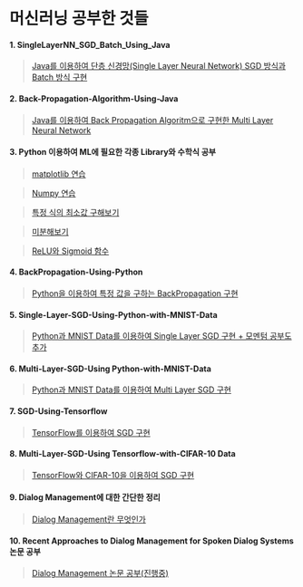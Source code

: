 # 머신러닝 공부한 것들
#### 1. SingleLayerNN_SGD_Batch_Using_Java 
> [Java를 이용하여 단층 신경망(Single Layer Neural Network) SGD 방식과 Batch 방식 구현](https://github.com/jis1218/SingleLayerNN_SGD_Batch_Using_Java)

#### 2. Back-Propagation-Algorithm-Using-Java 
> [Java를 이용하여 Back Propagation Algoritm으로 구현한 Multi Layer Neural Network](https://github.com/jis1218/Back-Propagation-Algorithm-Using-Java)
    
#### 3. Python 이용하여 ML에 필요한 각종 Library와 수학식 공부
> [matplotlib 연습](https://github.com/jis1218/Python-matplotlib-prac)

> [Numpy 연습](https://github.com/jis1218/Python-Numpy-Prac)

> [특정 식의 최소값 구해보기](https://github.com/jis1218/Python-Machine-Learning-Practice)

> [미분해보기](https://github.com/jis1218/Differentiation-Using-Python)

> [ReLU와 Sigmoid 함수](https://github.com/jis1218/Activation-Function)


#### 4. BackPropagation-Using-Python
> [Python을 이용하여 특정 값을 구하는 BackPropagation 구현](https://github.com/jis1218/BackPropagation-Using-Python)

#### 5. Single-Layer-SGD-Using-Python-with-MNIST-Data 
> [Python과 MNIST Data를 이용하여 Single Layer SGD 구현 + 모멘텀 공부도 추가](https://github.com/jis1218/Single-Layer-SGD-Using-Python-with-MNIST-Data)


#### 6. Multi-Layer-SGD-Using Python-with-MNIST-Data
> [Python과 MNIST Data를 이용하여 Multi Layer SGD 구현](https://github.com/jis1218/BackPropagation-Using-Python-Using-MNIST/tree/master/BackPropa)

#### 7. SGD-Using-Tensorflow 
> [TensorFlow를 이용하여 SGD 구현](https://github.com/jis1218/SGD-Using-Tensorflow)

#### 8. Multi-Layer-SGD-Using Tensorflow-with-CIFAR-10 Data
> [TensorFlow와 CIFAR-10을 이용하여 SGD 구현](https://github.com/jis1218/CIFAR-10-Using-Tensorflow)

#### 9. Dialog Management에 대한 간단한 정리
> [Dialog Management란 무엇인가](https://github.com/jis1218/Dialog-Management)

#### 10. Recent Approaches to Dialog Management for Spoken Dialog Systems 논문 공부
> [Dialog Management 논문 공부(진행중)](https://github.com/jis1218/Machine-Learning-Study/tree/master/논문/Recent%20Approaches%20to%20Dialog%20Management%20for%20Spoken%20Dialog%20Systems)